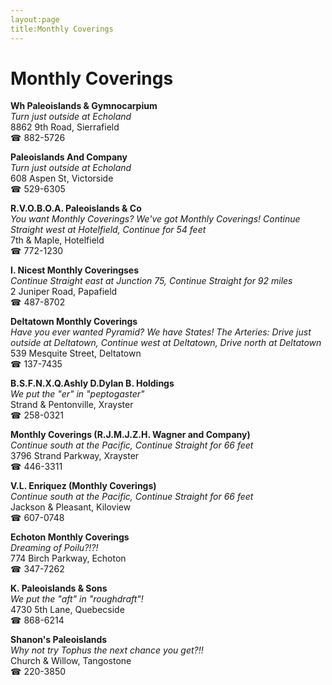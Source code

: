 ```yaml
---
layout:page
title:Monthly Coverings
---
```

# Monthly Coverings

**Wh Paleoislands & Gymnocarpium**  
_Turn just outside at Echoland_  
8862 9th Road, Sierrafield  
☎ 882-5726



**Paleoislands And Company**  
_Turn just outside at Echoland_  
608 Aspen St, Victorside  
☎ 529-6305



**R.V.O.B.O.A. Paleoislands & Co**  
_You want Monthly Coverings? We've got Monthly Coverings! 
Continue Straight west at Hotelfield, Continue for 54 feet_  
7th & Maple, Hotelfield  
☎ 772-1230



**I. Nicest Monthly Coveringses**  
_Continue Straight east at Junction 75, Continue Straight for 92 miles_  
2 Juniper Road, Papafield  
☎ 487-8702



**Deltatown Monthly Coverings**  
_Have you ever wanted Pyramid? We have States! 
The Arteries: Drive just outside at Deltatown, Continue west at Deltatown, Drive north at Deltatown_  
539 Mesquite Street, Deltatown  
☎ 137-7435



**B.S.F.N.X.Q.Ashly D.Dylan B. Holdings**  
_We put the "er" in "peptogaster"_  
Strand & Pentonville, Xrayster  
☎ 258-0321



**Monthly Coverings (R.J.M.J.Z.H. Wagner and Company)**  
_Continue south at the Pacific, Continue Straight for 66 feet_  
3796 Strand Parkway, Xrayster  
☎ 446-3311



**V.L. Enriquez (Monthly Coverings)**  
_Continue south at the Pacific, Continue Straight for 66 feet_  
Jackson & Pleasant, Kiloview  
☎ 607-0748



**Echoton Monthly Coverings**  
_Dreaming of Poilu?!?!_  
774 Birch Parkway, Echoton  
☎ 347-7262



**K. Paleoislands & Sons**  
_We put the "aft" in "roughdraft"!_  
4730 5th Lane, Quebecside  
☎ 868-6214



**Shanon's Paleoislands**  
_Why not try Tophus the next chance you get?!!_  
Church & Willow, Tangostone  
☎ 220-3850



